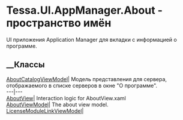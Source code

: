 # Tessa.UI.AppManager.About - пространство имён
UI приложения Application Manager для вкладки с информацией о программе.
##  __Классы
[AboutCatalogViewModel](T_Tessa_UI_AppManager_About_AboutCatalogViewModel.htm)|
Модель представления для сервера, отображаемого в списке серверов в окне "О
программе".  
---|---  
[AboutView](T_Tessa_UI_AppManager_About_AboutView.htm)|  Interaction logic for
AboutView.xaml  
[AboutViewModel](T_Tessa_UI_AppManager_About_AboutViewModel.htm)|  The about
view model.  
[LicenseModuleLinkViewModel](T_Tessa_UI_AppManager_About_LicenseModuleLinkViewModel.htm)|
